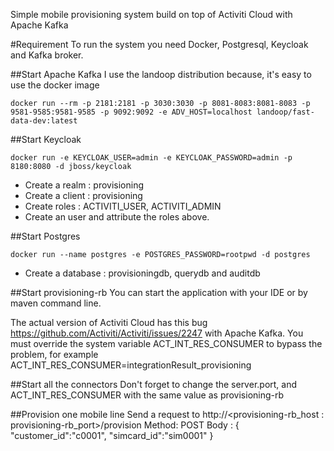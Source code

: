 Simple mobile provisioning system build on top of Activiti Cloud with Apache Kafka

#Requirement
To run the system you need Docker, Postgresql, Keycloak and Kafka broker.

##Start Apache Kafka
I use the landoop distribution because, it's easy to use the docker image
```console
docker run --rm -p 2181:2181 -p 3030:3030 -p 8081-8083:8081-8083 -p 9581-9585:9581-9585 -p 9092:9092 -e ADV_HOST=localhost landoop/fast-data-dev:latest
```

##Start Keycloak
```console
docker run -e KEYCLOAK_USER=admin -e KEYCLOAK_PASSWORD=admin -p 8180:8080 -d jboss/keycloak
```
- Create a realm : provisioning
- Create a client : provisioning
- Create roles : ACTIVITI_USER, ACTIVITI_ADMIN
- Create an user and attribute the roles above.

##Start Postgres
```console
docker run --name postgres -e POSTGRES_PASSWORD=rootpwd -d postgres
```

- Create a database : provisioningdb, querydb and auditdb

##Start provisioning-rb
You can start the application with your IDE or by maven command line.

The actual version of Activiti Cloud has this bug https://github.com/Activiti/Activiti/issues/2247 with Apache Kafka.
You must override the system variable ACT_INT_RES_CONSUMER to bypass the problem, for example ACT_INT_RES_CONSUMER=integrationResult_provisioning

##Start all the connectors
Don't forget to change the server.port, and ACT_INT_RES_CONSUMER with the same value as provisioning-rb

##Provision one mobile line
Send a request to http://<provisioning-rb_host : provisioning-rb_port>/provision
Method: POST
Body :
{
	"customer_id":"c0001",
	"simcard_id":"sim0001"
}
